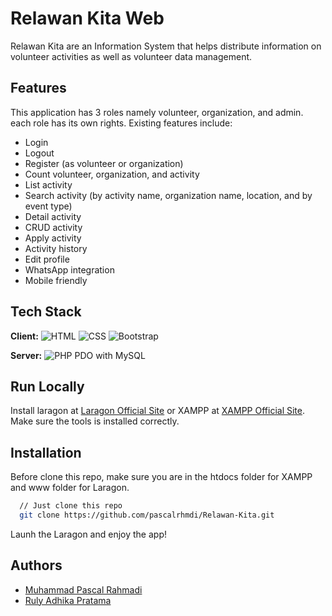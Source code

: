 
# Relawan Kita Web

Relawan Kita are an Information System that helps distribute information on volunteer activities as well as volunteer data management.


## Features
This application has 3 roles namely volunteer, organization, and admin. each role has its own rights. Existing features include:
- Login
- Logout
- Register (as volunteer or organization)
- Count volunteer, organization, and activity
- List activity
- Search activity (by activity name, organization name, location, and by event type)
- Detail activity
- CRUD activity
- Apply activity
- Activity history
- Edit profile
- WhatsApp integration
- Mobile friendly


## Tech Stack

**Client:** 
![HTML](https://img.shields.io/badge/HTML5-E34F26?style=for-the-badge&logo=html5&logoColor=white) 
![CSS](https://img.shields.io/badge/CSS3-1572B6?style=for-the-badge&logo=css3&logoColor=white) 
![Bootstrap](https://img.shields.io/badge/Bootstrap-563D7C?style=for-the-badge&logo=bootstrap&logoColor=white)

**Server:** ![PHP PDO with MySQL](https://img.shields.io/badge/PHP-777BB4?style=for-the-badge&logo=php&logoColor=white)


## Run Locally
Install laragon at [Laragon Official Site](https://laragon.org/) or XAMPP at [XAMPP Official Site](https://www.apachefriends.org/download.html). Make sure the tools is installed correctly.

## Installation
Before clone this repo, make sure you are in the htdocs folder for XAMPP and www folder for Laragon.
```bash
  // Just clone this repo
  git clone https://github.com/pascalrhmdi/Relawan-Kita.git
```
Launh the Laragon and enjoy the app!
## Authors

- [Muhammad Pascal Rahmadi](https://github.com/pascalrhmdi)
- [Ruly Adhika Pratama](https://github.com/rulyadhika)

